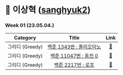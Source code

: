 # 🌱 이상혁 ([sanghyuk2](https://github.com/sanghyuk2))

### Week 01 (23.05.04.)
| Category | Title | Link |
| :------: | :---: | :--: |
| 그리디 (Greedy) | <a href="https://www.acmicpc.net/problem/1343">백준 1343번 : 폴리오미노</a> | <a href="-">🔗</a> |
| 그리디 (Greedy) |  <a href="https://www.acmicpc.net/problem/11047">백준 11047번 : 동전 0</a>  | <a href="-">🔗</a> |
| 그리디 (Greedy) |   <a href="https://www.acmicpc.net/problem/2217">백준 2217번 : 로프</a>   |  <a href="-">🔗</a>  |  

<!-- ### Week 02 (23.05.15.)
| Category | Title | Link |
| :------: | :---: | :--: |
| 분할 정복 (Divide and Conquer) | <a href="https://www.acmicpc.net/problem/2630">백준 2630번 : 색종이 만들기</a> | <a href="https://www.google.com/">🔗</a> |
| 분할 정복 (Divide and Conquer) |  <a href="https://www.acmicpc.net/problem/2448">백준 2448번 : 별 찍기 - 11</a>  | <a href="https://www.google.com/">🔗</a> |
 -->
